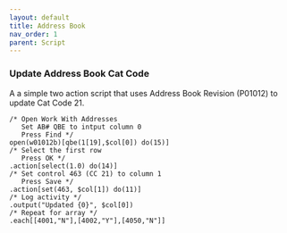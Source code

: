 ```yaml
---
layout: default
title: Address Book
nav_order: 1
parent: Script
---
```


<link href="../assets/prism-dark.min.css" rel="stylesheet" />
<link href="../assets/style.css" rel="stylesheet">
<script src="../assets/prism-core.min.js"></script>
<script src="../assets/prism-csl.js"></script>

### Update Address Book Cat Code

A a simple two action script that uses Address Book Revision (P01012) to update Cat Code 21.

<div class="codeblock">
<pre><code class="language-csl">/* Open Work With Addresses
   Set AB# QBE to intput column 0 
   Press Find */
open(w01012b)[qbe(1[19],$col[0]) do(15)]
/* Select the first row 
   Press OK */
.action[select(1.0) do(14)]
/* Set control 463 (CC 21) to column 1
   Press Save */
.action[set(463, $col[1]) do(11)]
/* Log activity */
.output("Updated {0}", $col[0])
/* Repeat for array */
.each[[4001,"N"],[4002,"Y"],[4050,"N"]]
</code></pre>
</div>
